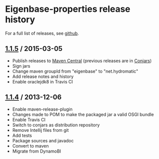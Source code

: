 # Eigenbase-properties release history

For a full list of releases, see <a href="https://github.com/julianhyde/eigenbase-properties/releases">github</a>.

## <a href="https://github.com/julianhyde/eigenbase-properties/releases/tag/eigenbase-properties-1.1.5">1.1.5</a> / 2015-03-05

* Publish releases to <a href="http://search.maven.org/">Maven Central</a>
  (previous releases are in <a href="http://www.conjars.org/">Conjars</a>)
* Sign jars
* Change maven groupId from "eigenbase" to "net.hydromatic"
* Add release notes and history
* Enable oraclejdk8 in Travis CI

## <a href="https://github.com/julianhyde/eigenbase-properties/releases/tag/eigenbase-properties-1.1.4">1.1.4</a> / 2013-12-06

* Enable maven-release-plugin
* Changes made to POM to make the packaged jar a valid OSGI bundle
* Enable Travis CI
* Switch to conjars as distribution repository
* Remove Intellij files from git
* Add tests
* Package sources and javadoc
* Convert to maven
* Migrate from DynamoBI
